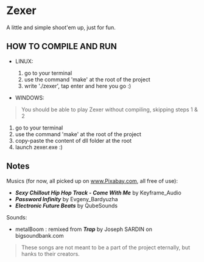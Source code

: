 # Zexer

A little and simple shoot'em up, just for fun.

## HOW TO COMPILE AND RUN
- LINUX:
  1. go to your terminal
  2. use the command 'make' at the root of the project
  3. write './zexer', tap enter and here you go :)

- WINDOWS:

> You should be able to play Zexer without compiling, skipping steps 1 & 2 

  1. go to your terminal
  2. use the command 'make' at the root of the project
  3. copy-paste the content of dll folder at the root
  4. launch zexer.exe :)

## Notes
Musics (for now, all picked up on www.Pixabay.com, all free of use):
- ***Sexy Chillout Hip Hop Track - Come With Me*** by Keyframe_Audio
- ***Password Infinity*** by Evgeny_Bardyuzha
- ***Electronic Future Beats*** by QubeSounds

Sounds:
- metalBoom : remixed from ***Trap*** by Joseph SARDIN on bigsoundbank.com
> These songs are not meant to be a part of the project eternally, but hanks to their creators.

